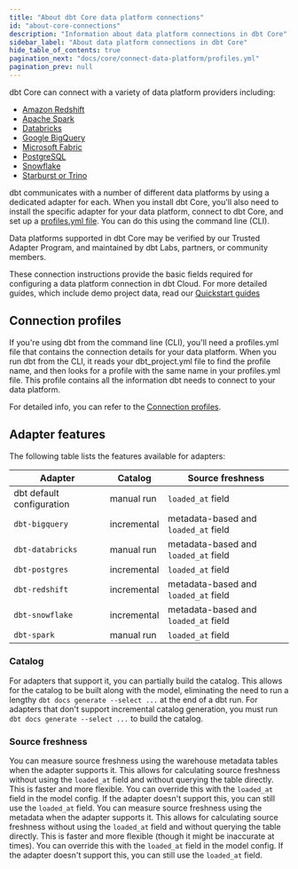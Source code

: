 ```yaml
---
title: "About dbt Core data platform connections"
id: "about-core-connections"
description: "Information about data platform connections in dbt Core"
sidebar_label: "About data platform connections in dbt Core"
hide_table_of_contents: true
pagination_next: "docs/core/connect-data-platform/profiles.yml"
pagination_prev: null
---
```


dbt Core can connect with a variety of data platform providers including: 

- [Amazon Redshift](/docs/core/connect-data-platform/redshift-setup) 
- [Apache Spark](/docs/core/connect-data-platform/spark-setup) 
- [Databricks](/docs/core/connect-data-platform/databricks-setup) 
- [Google BigQuery](/docs/core/connect-data-platform/bigquery-setup)
- [Microsoft Fabric](/docs/core/connect-data-platform/fabric-setup)
- [PostgreSQL](/docs/core/connect-data-platform/postgres-setup)
- [Snowflake](/docs/core/connect-data-platform/snowflake-setup)
- [Starburst or Trino](/docs/core/connect-data-platform/trino-setup)

dbt communicates with a number of different data platforms by using a dedicated adapter for each. When you install dbt Core, you'll also need to install the specific adapter for your data platform, connect to dbt Core, and set up a [profiles.yml file](/docs/core/connect-data-platform/profiles.yml). You can do this using the command line (CLI).

Data platforms supported in dbt Core may be verified by our Trusted Adapter Program, and maintained by dbt Labs, partners, or community members.

These connection instructions provide the basic fields required for configuring a data platform connection in dbt Cloud. For more detailed guides, which include demo project data, read our [Quickstart guides](https://docs.getdbt.com/docs/guides)

## Connection profiles

If you're using dbt from the command line (CLI), you'll need a profiles.yml file that contains the connection details for your data platform. When you run dbt from the CLI, it reads your dbt_project.yml file to find the profile name, and then looks for a profile with the same name in your profiles.yml file. This profile contains all the information dbt needs to connect to your data platform.

For detailed info, you can refer to the [Connection profiles](/docs/core/connect-data-platform/connection-profiles).

<VersionBlock firstVersion="1.7">

## Adapter features

The following table lists the features available for adapters:

| Adapter | Catalog | Source freshness |
|---------|---------|------------------|
| dbt default configuration | manual run | `loaded_at` field |
| `dbt-bigquery` | incremental | metadata-based and `loaded_at` field |
| `dbt-databricks` | manual run | metadata-based and `loaded_at` field |
| `dbt-postgres` | incremental | `loaded_at` field |
| `dbt-redshift` | incremental | metadata-based and `loaded_at` field |
| `dbt-snowflake` | incremental | metadata-based and `loaded_at` field |
| `dbt-spark` | manual run | `loaded_at` field |


### Catalog 

For adapters that support it, you can partially build the catalog. This allows for the catalog to be built along with the model, eliminating the need to run a lengthy `dbt docs generate --select ...` at the end of a dbt run. For adapters that don't support incremental catalog generation, you must run `dbt docs generate --select ...` to build the catalog.

### Source freshness
You can measure source freshness using the warehouse metadata tables when the adapter supports it. This allows for calculating source freshness without using the `loaded_at` field and without querying the table directly. This is faster and more flexible. You can override this with the `loaded_at` field in the model config. If the adapter doesn't support this, you can still use the `loaded_at` field.
You can measure source freshness using the metadata when the adapter supports it. This allows for calculating source freshness without using the `loaded_at` field and without querying the table directly. This is faster and more flexible (though it might be inaccurate at times). You can override this with the `loaded_at` field in the model config. If the adapter doesn't support this, you can still use the `loaded_at` field.

</VersionBlock>